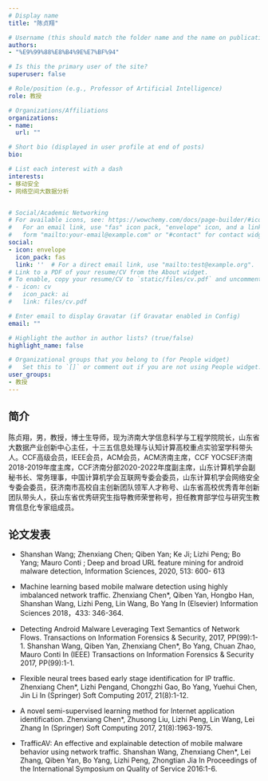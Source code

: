 ```yaml
---
# Display name
title: "陈贞翔"

# Username (this should match the folder name and the name on publications)
authors:
- "%E9%99%88%E8%B4%9E%E7%BF%94"

# Is this the primary user of the site?
superuser: false

# Role/position (e.g., Professor of Artificial Intelligence)
role: 教授

# Organizations/Affiliations
organizations:
- name: 
  url: ""

# Short bio (displayed in user profile at end of posts)
bio: 

# List each interest with a dash
interests:
- 移动安全
- 网络空间大数据分析


# Social/Academic Networking
# For available icons, see: https://wowchemy.com/docs/page-builder/#icons
#   For an email link, use "fas" icon pack, "envelope" icon, and a link in the
#   form "mailto:your-email@example.com" or "#contact" for contact widget.
social:
- icon: envelope
  icon_pack: fas
  link: ''  # For a direct email link, use "mailto:test@example.org".
# Link to a PDF of your resume/CV from the About widget.
# To enable, copy your resume/CV to `static/files/cv.pdf` and uncomment the lines below.
# - icon: cv
#   icon_pack: ai
#   link: files/cv.pdf

# Enter email to display Gravatar (if Gravatar enabled in Config)
email: ""

# Highlight the author in author lists? (true/false)
highlight_name: false

# Organizational groups that you belong to (for People widget)
#   Set this to `[]` or comment out if you are not using People widget.
user_groups:
- 教授
---
```

## 简介
陈贞翔，男，教授，博士生导师，现为济南大学信息科学与工程学院院长，山东省大数据产业创新中心主任，十三五信息处理与认知计算高校重点实验室学科带头人。CCF高级会员，IEEE会员，ACM会员，ACM济南主席，CCF YOCSEF济南2018-2019年度主席，CCF济南分部2020-2022年度副主席，山东计算机学会副秘书长、常务理事，中国计算机学会互联网专委会委员，山东计算机学会网络安全专委会委员，获济南市高校自主创新团队领军人才称号、山东省高校优秀青年创新团队带头人，获山东省优秀研究生指导教师荣誉称号，担任教育部学位与研究生教育信息化专家组成员。

## 论文发表

- Shanshan Wang; Zhenxiang Chen; Qiben Yan; Ke Ji; Lizhi Peng; Bo Yang; Mauro Conti ; Deep
and broad URL feature mining for android malware detection, Information Sciences, 2020, 513: 600-
613

- Machine learning based mobile malware detection using highly imbalanced network traffic.
Zhenxiang Chen*, Qiben Yan, Hongbo Han, Shanshan Wang, Lizhi Peng, Lin Wang, Bo Yang
In (Elsevier) Information Sciences 2018，433: 346-364.

- Detecting Android Malware Leveraging Text Semantics of Network Flows.
Transactions on Information Forensics & Security, 2017, PP(99):1-1.
Shanshan Wang, Qiben Yan, Zhenxiang Chen*, Bo Yang, Chuan Zhao, Mauro Conti
In (IEEE) Transactions on Information Forensics & Security
2017, PP(99):1-1.

- Flexible neural trees based early stage identification for IP traffic.
Zhenxiang Chen*, Lizhi Pengand, Chongzhi Gao, Bo Yang, Yuehui Chen, Jin Li
In (Springer) Soft Computing
2017, 21(8):1-12.

- A novel semi-supervised learning method for Internet application identification.
Zhenxiang Chen*, Zhusong Liu, Lizhi Peng, Lin Wang, Lei Zhang
In (Springer) Soft Computing
2017, 21(8):1963-1975.

- TrafficAV: An effective and explainable detection of mobile malware behavior using network traffic.
Shanshan Wang, Zhenxiang Chen*, Lei Zhang, Qiben Yan, Bo Yang, Lizhi Peng, Zhongtian Jia
In Proceedings of the International Symposium on Quality of Service
2016:1-6.